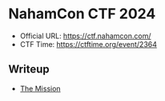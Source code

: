 # NahamCon CTF 2024

- Official URL: <https://ctf.nahamcon.com/>
- CTF Time: <https://ctftime.org/event/2364>

## Writeup

- [The Mission](The_Mission/index.md)
